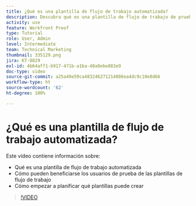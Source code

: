 ```yaml
---
title: ¿Qué es una plantilla de flujo de trabajo automatizada?
description: Descubra qué es una plantilla de flujo de trabajo de prueba automatizada y cómo los usuarios de prueba pueden beneficiarse de las plantillas. Comience a planificar qué plantillas puede crear.
activity: use
feature: Workfront Proof
type: Tutorial
role: User, Admin
level: Intermediate
team: Technical Marketing
thumbnail: 335129.png
jira: KT-8829
exl-id: 4b64aff1-b917-471b-a1ba-40a9ebe883e9
doc-type: video
source-git-commit: a25a49e59ca483246271214886ea4dc9c10e8d66
workflow-type: ht
source-wordcount: '62'
ht-degree: 100%

---
```


# ¿Qué es una plantilla de flujo de trabajo automatizada?

Este vídeo contiene información sobre:

* Qué es una plantilla de flujo de trabajo automatizada
* Cómo pueden beneficiarse los usuarios de prueba de las plantillas de flujo de trabajo
* Cómo empezar a planificar qué plantillas puede crear

>[!VIDEO](https://video.tv.adobe.com/v/335129/?quality=12&learn=on)

<!---
Learn More Icon
Automated workflow overview
Create and manage Automated Workflow templates
Configure a proof
--->
